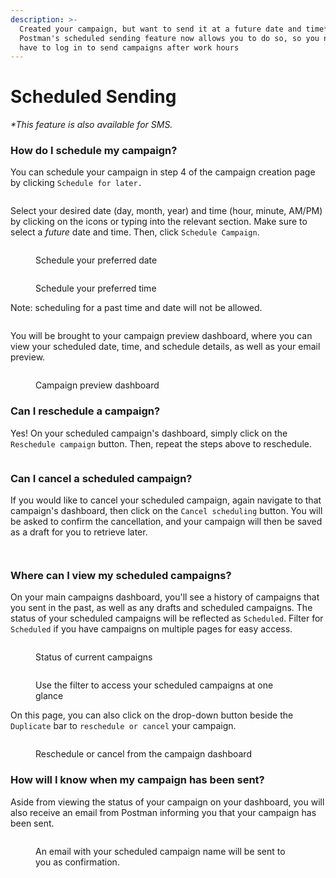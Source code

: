 ```yaml
---
description: >-
  Created your campaign, but want to send it at a future date and time*?
  Postman's scheduled sending feature now allows you to do so, so you no longer
  have to log in to send campaigns after work hours
---
```


# Scheduled Sending

_\*This feature is also available for SMS._

### How do I schedule my campaign?

You can schedule your campaign in step 4 of the campaign creation page by clicking `Schedule for later.`

<figure><img src="../../../.gitbook/assets/Screenshot 2022-12-27 at 11.27.03 AM.png" alt=""><figcaption></figcaption></figure>

Select your desired date (day, month, year) and time (hour, minute, AM/PM) by clicking on the icons or typing into the relevant section. Make sure to select a _future_ date and time. Then, click `Schedule Campaign`.

<figure><img src="../../../.gitbook/assets/Screenshot 2022-12-27 at 11.30.42 AM.png" alt=""><figcaption><p>Schedule your preferred date</p></figcaption></figure>

<figure><img src="../../../.gitbook/assets/Screenshot 2022-12-27 at 11.30.55 AM.png" alt=""><figcaption><p>Schedule your preferred time</p></figcaption></figure>

Note: scheduling for a past time and date will not be allowed.

<figure><img src="../../../.gitbook/assets/Screenshot 2022-12-27 at 11.40.08 AM.png" alt=""><figcaption></figcaption></figure>

You will be brought to your campaign preview dashboard, where you can view your scheduled date, time, and schedule details, as well as your email preview.

<figure><img src="../../../.gitbook/assets/Screenshot 2022-12-27 at 11.32.23 AM.png" alt=""><figcaption><p>Campaign preview dashboard</p></figcaption></figure>

### Can I reschedule a campaign?

Yes! On your scheduled campaign's dashboard, simply click on the `Reschedule campaign` button. Then, repeat the steps above to reschedule.

<figure><img src="../../../.gitbook/assets/Screenshot 2022-12-27 at 11.33.24 AM.png" alt=""><figcaption></figcaption></figure>

### Can I cancel a scheduled campaign?

If you would like to cancel your scheduled campaign, again navigate to that campaign's dashboard, then click on the `Cancel scheduling` button. You will be asked to confirm the cancellation, and your campaign will then be saved as a draft for you to retrieve later.

<figure><img src="../../../.gitbook/assets/Screenshot 2022-12-27 at 11.34.51 AM.png" alt=""><figcaption></figcaption></figure>

<figure><img src="../../../.gitbook/assets/Screenshot 2022-12-27 at 11.35.28 AM.png" alt=""><figcaption></figcaption></figure>

### Where can I view my scheduled campaigns?

On your main campaigns dashboard, you'll see a history of campaigns that you sent in the past, as well as any drafts and scheduled campaigns. The status of your scheduled campaigns will be reflected as `Scheduled`. Filter for `Scheduled` if you have campaigns on multiple pages for easy access.

<figure><img src="../../../.gitbook/assets/Screenshot 2022-12-27 at 11.36.46 AM.png" alt=""><figcaption><p>Status of current campaigns</p></figcaption></figure>

<figure><img src="../../../.gitbook/assets/Screenshot 2022-12-27 at 11.37.48 AM.png" alt=""><figcaption><p>Use the filter to access your scheduled campaigns at one glance</p></figcaption></figure>

On this page, you can also click on the drop-down button beside the `Duplicate` bar to `reschedule or cancel` your campaign.

<figure><img src="../../../.gitbook/assets/Screenshot 2022-12-27 at 11.38.35 AM.png" alt=""><figcaption><p>Reschedule or cancel from the campaign dashboard</p></figcaption></figure>

### How will I know when my campaign has been sent?

Aside from viewing the status of your campaign on your dashboard, you will also receive an email from Postman informing you that your campaign has been sent.

<figure><img src="../../../.gitbook/assets/Screenshot 2022-12-27 at 11.42.42 AM.png" alt=""><figcaption><p>An email with your scheduled campaign name will be sent to you as confirmation.</p></figcaption></figure>
